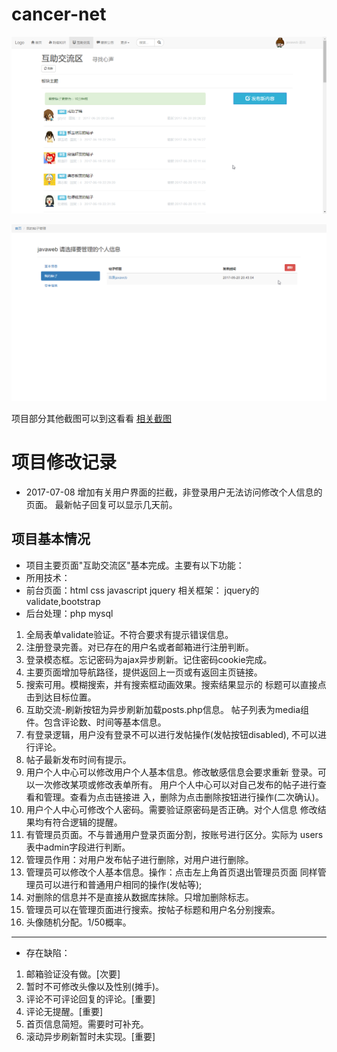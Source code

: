# cancer-net

![主要论坛界面图](https://github.com/GzhiYi/cancer-net/blob/master/img/%E7%9B%B8%E5%85%B3%E6%88%AA%E5%9B%BE/%E4%BA%92%E5%8A%A9%E4%BA%A4%E6%B5%81%E8%AE%BA%E5%9D%9B%E5%8F%AF%E4%BB%A5%E5%8F%91%E5%B8%96.png)

![用户管理界面](https://github.com/GzhiYi/cancer-net/blob/master/img/%E7%9B%B8%E5%85%B3%E6%88%AA%E5%9B%BE/%E4%B8%AA%E4%BA%BA%E4%B8%AD%E5%BF%83%E5%8F%AF%E4%BB%A5%E7%AE%A1%E7%90%86%E8%87%AA%E5%B7%B1%E5%8F%91%E7%9A%84%E5%B8%96%E5%AD%90.png)


项目部分其他截图可以到这看看
[相关截图](https://github.com/GzhiYi/cancer-net/tree/master/img/%E7%9B%B8%E5%85%B3%E6%88%AA%E5%9B%BE)

# 项目修改记录
- 2017-07-08 
  增加有关用户界面的拦截，非登录用户无法访问修改个人信息的页面。
  最新帖子回复可以显示几天前。


## 项目基本情况
- 项目主要页面"互助交流区"基本完成。主要有以下功能：
- 所用技术：
- 前台页面：html css javascript jquery 
          相关框架： jquery的validate,bootstrap
- 后台处理：php mysql

1. 全局表单validate验证。不符合要求有提示错误信息。
2. 注册登录完善。对已存在的用户名或者邮箱进行注册判断。
3. 登录模态框。忘记密码为ajax异步刷新。记住密码cookie完成。
4. 主要页面增加导航路径，提供返回上一页或有返回主页链接。
5. 搜索可用。模糊搜索，并有搜索框动画效果。搜索结果显示的
标题可以直接点击到达目标位置。
6. 互助交流-刷新按钮为异步刷新加载posts.php信息。
帖子列表为media组件。包含评论数、时间等基本信息。
7. 有登录逻辑，用户没有登录不可以进行发帖操作(发帖按钮disabled),
不可以进行评论。
8. 帖子最新发布时间有提示。
9. 用户个人中心可以修改用户个人基本信息。修改敏感信息会要求重新
登录。可以一次修改某项或修改表单所有。
用户个人中心可以对自己发布的帖子进行查看和管理。查看为点击链接进
入，删除为点击删除按钮进行操作(二次确认)。
10. 用户个人中心可修改个人密码。需要验证原密码是否正确。对个人信息
修改结果均有符合逻辑的提醒。
11. 有管理员页面。不与普通用户登录页面分割，按账号进行区分。实际为
users表中admin字段进行判断。
12. 管理员作用：对用户发布帖子进行删除，对用户进行删除。
13. 管理员可以修改个人基本信息。操作：点击左上角首页退出管理员页面
同样管理员可以进行和普通用户相同的操作(发帖等);
14. 对删除的信息并不是直接从数据库抹除。只增加删除标志。
15. 管理员可以在管理页面进行搜索。按帖子标题和用户名分别搜索。
16. 头像随机分配。1/50概率。
------------------------------------------------------------------
- 存在缺陷：
1. 邮箱验证没有做。[次要]
2. 暂时不可修改头像以及性别(摊手)。
3. 评论不可评论回复的评论。[重要]
4. 评论无提醒。[重要]
5. 首页信息简短。需要时可补充。
6. 滚动异步刷新暂时未实现。[重要]
